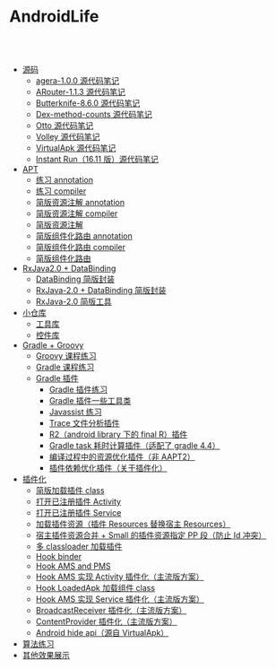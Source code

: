 AndroidLife
==

<br>
<br>

- [源码](https://github.com/CaMnter/AndroidLife#sourceCode)    
    - [agera-1.0.0 源代码笔记](https://github.com/CaMnter/AndroidLife/tree/master/agera-1.0.0/src/main/java/com/google/android/agera)   
    - [ARouter-1.1.3 源代码笔记](https://github.com/CaMnter/AndroidLife/tree/master/arouter-1.1.3)
    - [Butterknife-8.6.0 源代码笔记](https://github.com/CaMnter/AndroidLife/tree/master/butterknife-8.6.0)
    - [Dex-method-counts 源代码笔记](https://github.com/CaMnter/AndroidLife/tree/master/dex-method-counts/src/main/java)
    - [Otto 源代码笔记](https://github.com/CaMnter/AndroidLife/tree/master/otto/src/main/java/com/camnter/otto)
    - [Volley 源代码笔记](https://github.com/CaMnter/AndroidLife/tree/master/volley/src/main/java/com/android/volley)
    - [VirtualApk 源代码笔记](https://github.com/CaMnter/AndroidLife/tree/master/virtualapk-core-library/src/main/java/com/didi/virtualapk)
    - [Instant Run（16.11 版）源代码笔记](https://github.com/CaMnter/AndroidLife/tree/master/instant-run)
- [APT](https://github.com/CaMnter/AndroidLife#apt)
    - [练习 annotation](https://github.com/CaMnter/AndroidLife/tree/master/annotation-processor-annotation/src/main/java/com/camnter/annotation/processor/annotation)
    - [练习 compiler](https://github.com/CaMnter/AndroidLife/tree/master/annotation-processor-compiler/src/main/java/com/camnter/annotation/processor/compiler)
    - [简版资源注解 annotation](https://github.com/CaMnter/AndroidLife/tree/master/smartsave-annotation/src/main/java/com/camnter/smartsave/annotation)
    - [简版资源注解 compiler](https://github.com/CaMnter/AndroidLife/tree/master/smartsave-compiler/src/main/java/com/camnter/smartsave/compiler)
    - [简版资源注解](https://github.com/CaMnter/AndroidLife/tree/master/smartsave/src/main/java/com/camnter/smartsave)
    - [简版组件化路由 annotation](https://github.com/CaMnter/AndroidLife/tree/master/smartrouter-annotation/src/main/java/com/camnter/smartrouter)
    - [简版组件化路由 compiler](https://github.com/CaMnter/AndroidLife/tree/master/smartrouter-compiler/src/main/java/com/camnter/smartrounter/complier)
    - [简版组件化路由](https://github.com/CaMnter/AndroidLife/tree/master/smartrouter/src/main/java/com/camnter/smartrouter)
- [RxJava2.0 + DataBinding](https://github.com/CaMnter/AndroidLife#rxJava2.0AndDataBinding)
    - [DataBinding 简版封装](https://github.com/CaMnter/AndroidLife/tree/master/databinding/src/main/java/com/camnter/databinding)
    - [RxJava-2.0 + DataBinding 简版封装](https://github.com/CaMnter/AndroidLife/tree/master/databinding-rxjava/src/main/java/com/camnter/databinding/rxjava)
    - [RxJava-2.0 简版工具](https://github.com/CaMnter/AndroidLife/tree/master/rxjava2/src/main/java/com/camnter/rxjava2)
- [小仓库](https://github.com/CaMnter/AndroidLife#smallWarehouse)    
    - [工具库](https://github.com/CaMnter/AndroidLife/tree/master/utils/src/main/java/com/camnter/utils)
    - [控件库](https://github.com/CaMnter/AndroidLife/tree/master/widget/src/main/java/com/camnter/newlife/widget)
- [Gradle + Groovy](https://github.com/CaMnter/AndroidLife#gradleAndGroovy)
    - [Groovy 课程练习](https://github.com/CaMnter/AndroidLife/tree/master/groovy-life/src/main/groovy)
    - [Gradle 课程练习](https://github.com/CaMnter/AndroidLife/tree/master/gradle-plugin-course)
    - [Gradle 插件](https://github.com/CaMnter/AndroidLife/tree/master/gradle-plugin-life)
        - [Gradle 插件练习](https://github.com/CaMnter/AndroidLife/tree/master/gradle-plugin-life/life-plugin/src/main/groovy/com/camnter/gradle/plugin/life)
        - [Gradle 插件一些工具类](https://github.com/CaMnter/AndroidLife/tree/master/gradle-plugin-life/magic-plugin-kit/src/main/groovy/com/camnter/gradle/magic/plugin/kit)
        - [Javassist 练习](https://github.com/CaMnter/AndroidLife/tree/master/gradle-plugin-life/life-javassist-plugin/src/main/groovy/com/camnter/life/javassist/plugin)
        - [Trace 文件分析插件](https://github.com/CaMnter/AndroidLife/tree/master/buildSrc/src/main/groovy/com/camnter/gradle/plugin/method/trace)
        - [R2（android library 下的 final R）插件](https://github.com/CaMnter/AndroidLife/tree/master/buildSrc/src/main/groovy/com/camnter/gradle/plugin/r2)
        - [Gradle task 耗时计算插件（适配了 gradle 4.4）](https://github.com/CaMnter/AndroidLife/tree/master/buildSrc/src/main/groovy/com/camnter/gradle/plugin/toytime)
        - [编译过程中的资源优化插件（非 AAPT2）](https://github.com/CaMnter/AndroidLife/tree/master/buildSrc/src/main/groovy/com/camnter/gradle/plugin/resources)
        - [插件依赖优化插件（关于插件化）](https://github.com/CaMnter/AndroidLife/tree/master/buildSrc/src/main/groovy/com/camnter/gradle/plugin/reduce/dependency/packaging)
- [插件化](https://github.com/CaMnter/AndroidLife#plugin)
    - [简版加载插件 class](https://github.com/CaMnter/AndroidLife/tree/master/plugin-life/load-simple-plugin)
    - [打开已注册插件 Activity](https://github.com/CaMnter/AndroidLife/tree/master/plugin-life/register-activity-plugin)
    - [打开已注册插件 Service](https://github.com/CaMnter/AndroidLife/tree/master/plugin-life/load-service-plugin)
    - [加载插件资源（插件 Resources 替换宿主 Resources）](https://github.com/CaMnter/AndroidLife/tree/master/plugin-life/load-plugin-resources)
    - [宿主插件资源合并 + Small 的插件资源指定 PP 段（防止 Id 冲突）](https://github.com/CaMnter/AndroidLife/blob/master/plugin-life/single-resources/single-resources-plugin/app/src/main/java/com/camnter/single/resources/plugin/SingleResourcesPluginActivity.java)
    - [多 classloader 加载插件](https://github.com/CaMnter/AndroidLife/tree/master/plugin-life/multi-classloader-plugin)
    - [Hook binder](https://github.com/CaMnter/AndroidLife/tree/master/plugin-life/hook-binder/src/main/java/com/camnter/hook/binder)
    - [Hook AMS and PMS](https://github.com/CaMnter/AndroidLife/tree/master/plugin-life/hook-ams-and-pms/src/main/java/com/camnter/hook/ams/and/pms)
    - [Hook AMS 实现 Activity 插件化（主流版方案）](https://github.com/CaMnter/AndroidLife/tree/master/plugin-life/hook-ams-for-activity-plugin)
    - [Hook LoadedApk 加载组件 class](https://github.com/CaMnter/AndroidLife/tree/master/plugin-life/hook-loadedapk-classloader)
    - [Hook AMS 实现 Service 插件化（主流版方案）](https://github.com/CaMnter/AndroidLife/tree/master/plugin-life/hook-ams-for-service-plugin)
    - [BroadcastReceiver 插件化（主流版方案）](https://github.com/CaMnter/AndroidLife/tree/master/plugin-life/broadcast-receiver-plugin)
    - [ContentProvider 插件化（主流版方案）](https://github.com/CaMnter/AndroidLife/tree/master/plugin-life/content-provider-plugin)
    - [Android hide api（源自 VirtualApk）](https://github.com/CaMnter/AndroidLife/tree/master/android-hide-api-library/src/main)
- [算法练习](https://github.com/CaMnter/BasicExercises)
- [其他效果展示](https://github.com/CaMnter/AndroidLife/blob/master/MORE_README.md)

<br>
<br>
